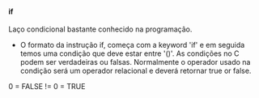 #### if 

Laço condicional bastante conhecido na programação.

- O formato da instrução if, começa com a keyword 'if' e em seguida temos uma condição que deve estar entre '()'. As condições no C podem ser verdadeiras ou falsas. Normalmente o operador usado na condição será um operador relacional e deverá retornar true or false.


0 = FALSE
!= 0 = TRUE
